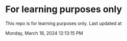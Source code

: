 # For learning purposes only
This repo is for learning purposes only.
Last updated at

Monday, March 18, 2024 12:13:15 PM

